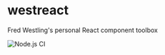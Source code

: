 # westreact
  Fred Westling's personal React component toolbox 

 ![Node.js CI](https://github.com/fwestling/westreact/workflows/Node.js%20CI/badge.svg)
